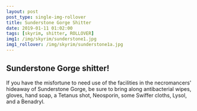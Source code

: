 ```yaml
---
layout: post
post_type: single-img-rollover
title: Sunderstone Gorge Shitter
date: 2019-01-11 01:02:00
tags: [skyrim, shitter, ROLLOVER]
img1: /img/skyrim/sunderstone1.jpg
img1_rollover: /img/skyrim/sunderstone1a.jpg
---
```

## Sunderstone Gorge shitter!

If you have the misfortune to need use of the facilities in the necromancers' hideaway of Sunderstone Gorge, be sure to bring along antibacterial wipes, gloves, hand soap, a Tetanus shot, Neosporin, some Swiffer cloths, Lysol, and a Benadryl.
